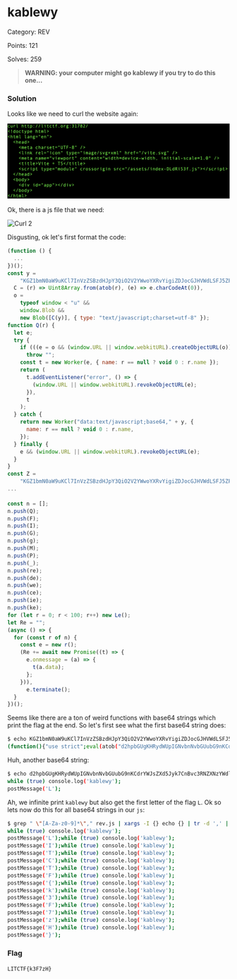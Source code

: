 # kablewy

Category: REV

Points: 121

Solves: 259

>**WARNING: your computer might go kablewy if you try to do this one...**

### Solution

Looks like we need to curl the website again:

![Curl](/images/kablewy.png)

Ok, there is a js file that we need:

![Curl 2](/images/kablewyjs.png)

Disgusting, ok let's first format the code:

```js
(function () {
  ...
})();
const y =
    "KGZ1bmN0aW9uKCl7InVzZSBzdHJpY3QiO2V2YWwoYXRvYigiZDJocGJHVWdLSFJ5ZFdVcElHTnZibk52YkdVdWJHOW5LQ2RyWVdKc1pYZDVKeWs3Q25CdmMzUk5aWE56WVdkbEtDZE1KeWs3IikpfSkoKTsK",
  C = (r) => Uint8Array.from(atob(r), (e) => e.charCodeAt(0)),
  o =
    typeof window < "u" &&
    window.Blob &&
    new Blob([C(y)], { type: "text/javascript;charset=utf-8" });
function Q(r) {
  let e;
  try {
    if (((e = o && (window.URL || window.webkitURL).createObjectURL(o)), !e))
      throw "";
    const t = new Worker(e, { name: r == null ? void 0 : r.name });
    return (
      t.addEventListener("error", () => {
        (window.URL || window.webkitURL).revokeObjectURL(e);
      }),
      t
    );
  } catch {
    return new Worker("data:text/javascript;base64," + y, {
      name: r == null ? void 0 : r.name,
    });
  } finally {
    e && (window.URL || window.webkitURL).revokeObjectURL(e);
  }
}
const Z =
    "KGZ1bmN0aW9uKCl7InVzZSBzdHJpY3QiO2V2YWwoYXRvYigiZDJocGJHVWdLSFJ5ZFdVcElHTnZibk52YkdVdWJHOW5LQ2RyWVdKc1pYZDVKeWs3Q25CdmMzUk5aWE56WVdkbEtDZEpKeWs3IikpfSkoKTsK",
...

const n = [];
n.push(Q);
n.push(F);
n.push(I);
n.push(G);
n.push(g);
n.push(M);
n.push(P);
n.push(_);
n.push(re);
n.push(de);
n.push(we);
n.push(ce);
n.push(ie);
n.push(ke);
for (let r = 0; r < 100; r++) new Le();
let Re = "";
(async () => {
  for (const r of n) {
    const e = new r();
    (Re += await new Promise((t) => {
      e.onmessage = (a) => {
        t(a.data);
      };
    })),
      e.terminate();
  }
})();
```

Seems like there are a ton of weird functions with base64 strings which print the flag at the end. So let's first see what the first base64 string does:

```bash
$ echo KGZ1bmN0aW9uKCl7InVzZSBzdHJpY3QiO2V2YWwoYXRvYigiZDJocGJHVWdLSFJ5ZFdVcElHTnZibk52YkdVdWJHOW5LQ2RyWVdKc1pYZDVKeWs3Q25CdmMzUk5aWE56WVdkbEtDZE1KeWs3IikpfSkoKTsK | base64 -d
(function(){"use strict";eval(atob("d2hpbGUgKHRydWUpIGNvbnNvbGUubG9nKCdrYWJsZXd5Jyk7CnBvc3RNZXNzYWdlKCdMJyk7"))})();
```

Huh, another base64 string:

```bash
$ echo d2hpbGUgKHRydWUpIGNvbnNvbGUubG9nKCdrYWJsZXd5Jyk7CnBvc3RNZXNzYWdlKCdMJyk7 | base64 -d
while (true) console.log('kablewy');
postMessage('L');
```

Ah, we infinite print `kablewy` but also get the first letter of the flag `L`. Ok so lets now do this for all base64 strings in our `js`:

```bash
$ grep " \"[A-Za-z0-9]*\"," rev.js | xargs -I {} echo {} | tr -d ',' | base64 -d | grep -oE "\"[A-Za-z0-9]{10,}\"" | tr -d '"' | base64 -d
while (true) console.log('kablewy');
postMessage('L');while (true) console.log('kablewy');
postMessage('I');while (true) console.log('kablewy');
postMessage('T');while (true) console.log('kablewy');
postMessage('C');while (true) console.log('kablewy');
postMessage('T');while (true) console.log('kablewy');
postMessage('F');while (true) console.log('kablewy');
postMessage('{');while (true) console.log('kablewy');
postMessage('k');while (true) console.log('kablewy');
postMessage('3');while (true) console.log('kablewy');
postMessage('F');while (true) console.log('kablewy');
postMessage('7');while (true) console.log('kablewy');
postMessage('z');while (true) console.log('kablewy');
postMessage('H');while (true) console.log('kablewy');
postMessage('}');
```

### Flag

```LITCTF{k3F7zH}```


